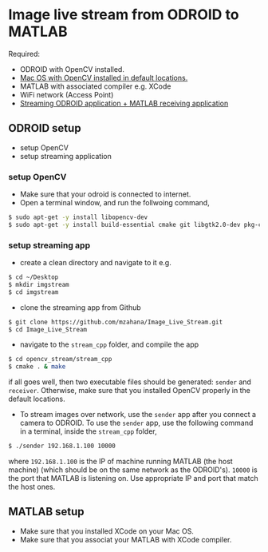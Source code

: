 # Image live stream from ODROID to MATLAB

Required:
* ODROID with OpenCV installed.
* [Mac OS with OpenCV installed in default locations.](https://www.youtube.com/watch?v=U49CVY8yOxw)
* MATLAB with associated compiler e.g. XCode
* WiFi network (Access Point)
* [Streaming ODROID application + MATLAB receiving application](https://github.com/mzahana/Image_Live_Stream)

## ODROID setup
* setup OpenCV
* setup streaming application
### setup OpenCV
* Make sure that your odroid is connected to internet.
* Open a terminal window, and run the follwoing command,
```sh
$ sudo apt-get -y install libopencv-dev
$ sudo apt-get -y install build-essential cmake git libgtk2.0-dev pkg-config libavcodec-dev libavformat-dev libswscale-dev python-dev python-numpy libtbb2 libtbb-dev libjpeg-dev libpng-dev libtiff-dev libjasper-dev libdc1394-22-dev
```
### setup streaming app
* create a clean directory and navigate to it e.g.
```sh
$ cd ~/Desktop
$ mkdir imgstream
$ cd imgstream
```
* clone the streaming app from Github
```sh
$ git clone https://github.com/mzahana/Image_Live_Stream.git
$ cd Image_Live_Stream
```
* navigate to the `stream_cpp` folder, and compile the app
```sh
$ cd opencv_stream/stream_cpp
$ cmake . & make
```
if all goes well, then two executable files should be generated: `sender` and `receiver`. Otherwise, make sure that you installed OpenCV properly in the default locations.

* To stream images over network, use the `sender` app after you connect a camera to ODROID. To use the `sender` app, use the following command in a terminal, inside the `stream_cpp` folder,
```sh
$ ./sender 192.168.1.100 10000
```
where `192.168.1.100` is the IP of machine running MATLAB (the host machine) (which should be on the same network as the ODROID's). `10000` is the port that MATLAB is listening on. Use appropriate IP and port that match the host ones.

## MATLAB setup
* Make sure that you installed XCode on your Mac OS.
* Make sure that you associat your MATLAB with XCode compiler.